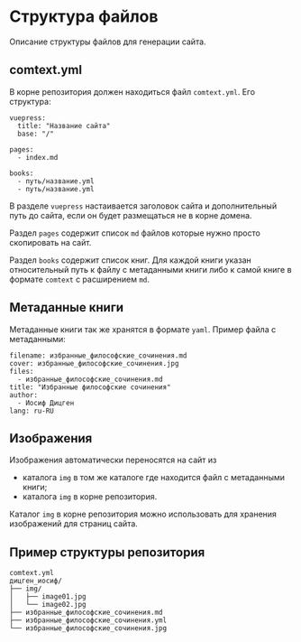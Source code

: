 # Структура файлов

Описание структуры файлов для генерации сайта.

## comtext.yml

В корне репозитория должен находиться файл `comtext.yml`. Его структура:

```
vuepress:
  title: "Название сайта"
  base: "/" 

pages:
  - index.md

books:
  - путь/название.yml
  - путь/название.yml
```

В разделе `vuepress` настаивается заголовок сайта и дополнительный путь до сайта, если он будет размещаться не в корне домена.

Раздел `pages` содержит список `md` файлов которые нужно просто скопировать на сайт.

Раздел `books` содержит список книг. Для каждой книги указан относительный путь к файлу с метаданными книги либо к самой книге в формате `comtext` с расширением `md`.

## Метаданные книги 

Метаданные книги так же хранятся в формате `yaml`. Пример файла с метаданными:

```
filename: избранные_философские_сочинения.md
cover: избранные_философские_сочинения.jpg
files:
  - избранные_философские_сочинения.md
title: "Избранные философские сочинения"
author:
  - Иосиф Дицген
lang: ru-RU
```

## Изображения

Изображения автоматически переносятся на сайт из 

* каталога `img` в том же каталоге где находится файл с метаданными книги;
* каталога `img` в корне репозитория.

Каталог `img` в корне репозитория можно использовать для хранения изображений для страниц сайта.

## Пример структуры репозитория

```
comtext.yml
дицген_иосиф/
├── img/
│   ├── image01.jpg
│   └── image02.jpg
├── избранные_философские_сочинения.md
├── избранные_философские_сочинения.yml
└── избранные_философские_сочинения.jpg
```